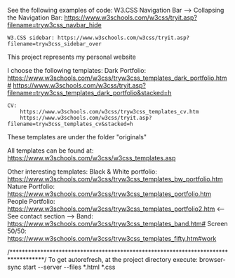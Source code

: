See the following examples of code:
	W3.CSS Navigation Bar --> Collapsing the Navigation Bar: https://www.w3schools.com/w3css/tryit.asp?filename=tryw3css_navbar_hide

	W3.CSS sidebar: https://www.w3schools.com/w3css/tryit.asp?filename=tryw3css_sidebar_over

This project represents my personal website

I choose the following templates:
	Dark Portfolio:
		https://www.w3schools.com/w3css/tryw3css_templates_dark_portfolio.htm#
		https://www.w3schools.com/w3css/tryit.asp?filename=tryw3css_templates_dark_portfolio&stacked=h

	CV:
		https://www.w3schools.com/w3css/tryw3css_templates_cv.htm		
		https://www.w3schools.com/w3css/tryit.asp?filename=tryw3css_templates_cv&stacked=h

These templates are under the folder "originals"


All templates can be found at: https://www.w3schools.com/w3css/w3css_templates.asp

Other interesting templates:
	Black & White portfolio: https://www.w3schools.com/w3css/tryw3css_templates_bw_portfolio.htm
	Nature Portfolio: https://www.w3schools.com/w3css/tryw3css_templates_portfolio.htm
	People Portfolio: https://www.w3schools.com/w3css/tryw3css_templates_portfolio2.htm <-- See contact section -->
	Band: https://www.w3schools.com/w3css/tryw3css_templates_band.htm#
	Screen 50/50: https://www.w3schools.com/w3css/tryw3css_templates_fifty.htm#work


/***********************************************************************************/
To get autorefresh, at the project directory execute:
	browser-sync start --server --files *.html *.css

	
